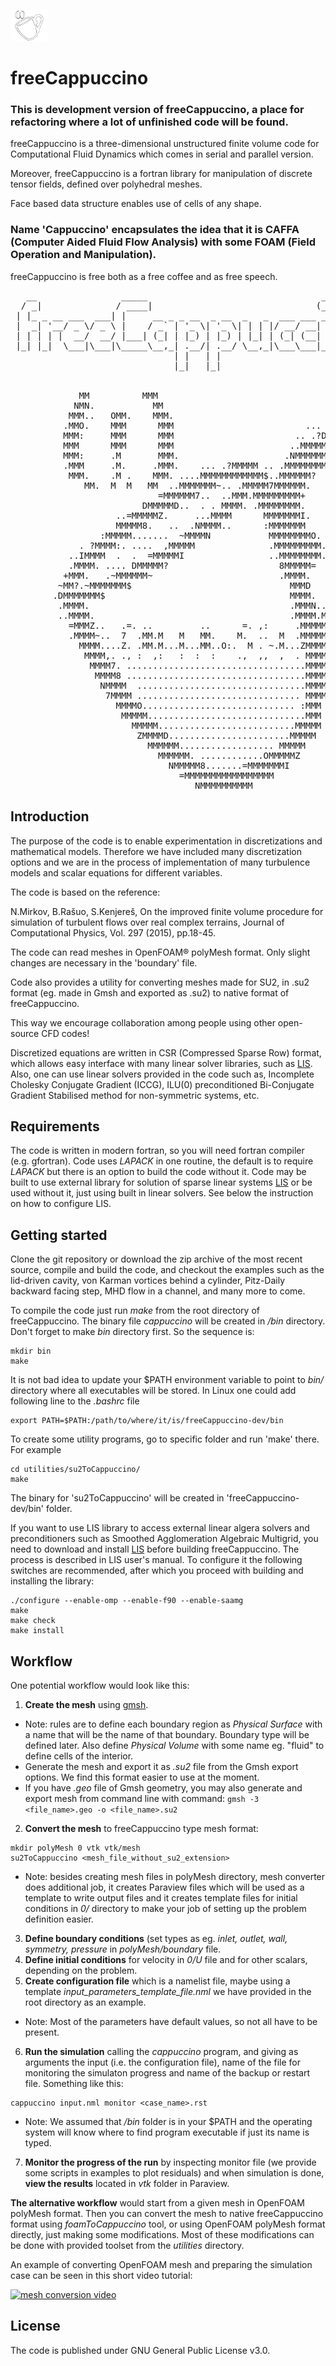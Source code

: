 ![fCp logo](https://github.com/nikola-m/freeCappuccino-dev/blob/master/doc/logo-freeCappuccino-traced.png) 
# freeCappuccino

### This is development version of freeCappuccino, a place for refactoring where a lot of unfinished code will be found.

freeCappuccino is a three-dimensional unstructured finite volume code for Computational Fluid Dynamics which comes in serial and parallel version.

Moreover, freeCappuccino is a fortran library for manipulation of discrete tensor fields, defined over polyhedral meshes.

Face based data structure enables use of cells of any shape.

### Name 'Cappuccino' encapsulates the idea that it is CAFFA (Computer Aided Fluid Flow Analysis) with some FOAM (Field Operation and Manipulation).

freeCappuccino is free both as a free coffee and as free speech.

<pre>
   __                _____                                 _               
  / _|              / ____|                               (_)              
 | |_ _ __ ___  ___| |     __ _ _ __  _ __  _   _  ___ ___ _ _ __   ___    
 |  _| '__/ _ \/ _ \ |    / _` | '_ \| '_ \| | | |/ __/ __| | '_ \ / _ \   
 | | | | |  __/  __/ |___| (_| | |_) | |_) | |_| | (_| (__| | | | | (_) |  
 |_| |_|  \___|\___|\_____\__,_| .__/| .__/ \__,_|\___\___|_|_| |_|\___/   
                               | |   | |                                   
                               |_|   |_|                                   
 
 
             MM          MMM
            NMN.           MM
           MMM..   OMM.    MMM.
          .MMO.    MMM      MMM                         ...
          MMM:     MMM      MMM                       .. .?DMD7..
          MMM      MMM      MMM                      ..MMMMMMMMMMM~
          MMM:     .M       MMM.                    .NMMMMMMMMMMMMMM
          .MMM     .M.     .MMM.    ... .?MMMMM .. .MMMMMMMMMMMMMMMMM
           MMM.    .M .    MMM. ....MMMMMMMMMMMM$..MMMMMM?     .7MMMMM.
              MM.  M  M   MM  ..MMMMMMM~.. .MMMMM7MMMMMM.        7MMMMN
                            =MMMMMM7..  ..MMM.MMMMMMMMM+         .MMMMM.
                         DMMMMMD..  . . MMMM. .MMMMMMMM.        ..MMMMM.
                    ..=MMMMMZ.     ...MMMM      MMMMMMMI.        .MMMM$.
                    MMMMM8.   ..  .NMMMM..      :MMMMMMM         :MMMM.
                 :MMMMM.......  ~MMMMN           MMMMMMMMO.      MMMM+
             . ?MMMM:. ....  ,MMMMM              .MMMMMMMMM.    :MMMM.
           ..IMMMM  .  .  =MMMMMI                ..MMMMMMMM.    MMMM=
           .MMMM. .... DMMMMM?                     8MMMMM=     NMMMM
          +MMM.   .~MMMMMM~                        .MMMM.     ,MMMM.
         ~MM?.~MMMMMMM$                              MMMD    .MMMMM
        .DMMMMMMM$                                   MMMM.  .MMMMM
         .MMMM.                                      .MMMN..MMMMM,
         ..MMMM.                                     .MMMM.MMMMMM
           =MMMZ..   .=. ..         ..      =. ,:     .MMMMMMMMM
           .MMMM~..  7  .MM.M   M   MM.    M.  ..  M  .MMMMMMMM+
             MMMM....Z. .MM.M...M...MM..O:.  M . ~.M...ZMMMMMMM
              MMMM,. ., :  ,:   :  :  :    .,  ,,  ,  . MMMMMMM
               MMMM7. ..................................MMMMMM
                MMMM8 ..................................MMMMMM
                 NMMMM  ................................MMMMD
                  7MMMM ............................... MMMM
                    MMMMO............................. :MMM
                     MMMMM..............................MMM
                       MMMMM..........................MMMMM
                        ZMMMMD.......................MMMMM
                          MMMMMM.................. MMMMM
                            MMMMMM. ............OMMMMMZ
                              NMMMMM8.......=MMMMMMMI
                                =MMMMMMMMMMMMMMMMM
                                   NMMMMMMMMMM
</pre>


Introduction
------------------
The purpose of the code is to enable experimentation in discretizations and mathematical models. Therefore we have included many discretization options and we are in the process of implementation of many turbulence models and scalar equations for different variables.

The code is based on the reference:

N.Mirkov, B.Rašuo, S.Kenjereš, On the improved finite volume procedure for simulation of turbulent flows over real complex terrains, Journal of Computational Physics, Vol. 297 (2015), pp.18-45.

The code can read meshes in OpenFOAM® polyMesh format. Only slight changes are necessary in the 'boundary' file. 

Code also provides a utility for converting meshes made for SU2, in .su2 format (eg. made in Gmsh and exported as .su2) to native format of freeCappuccino.

This way we encourage collaboration among people using other open-source CFD codes!

Discretized equations are written in CSR (Compressed Sparse Row) format, which allows easy interface with many linear solver libraries, such as [LIS](http://www.ssisc.org/lis/). Also, one can use linear solvers provided in the code such as, Incomplete Cholesky Conjugate Gradient (ICCG), ILU(0) preconditioned Bi-Conjugate Gradient Stabilised method for non-symmetric systems, etc.

Requirements
-----------------
The code is written in modern fortran, so you will need fortran compiler (e.g. gfortran). Code uses _LAPACK_ in one routine, the default is to require _LAPACK_ but there is an option to build the code without it. Code may be built to use external library for solution of sparse linear systems [LIS](http://www.ssisc.org/lis/) or be used without it, just using built in linear solvers. See below the instruction on how to configure LIS.

Getting started
-----------------
Clone the git repository or download the zip archive of the most recent source, compile and build the code, and checkout the examples such as the lid-driven cavity, von Karman vortices behind a cylinder, Pitz-Daily backward facing step, MHD flow in a channel, and many more to come.

To compile the code just run _make_ from the root directory of freeCappuccino. The binary file _cappuccino_ will be created in _/bin_ directory. Don't forget to make _bin_ directory first. So the sequence is:
```
mkdir bin
make
```
It is not bad idea to update your $PATH environment variable to point to _bin/_ directory where all executables will be stored. In Linux one could add following line to the _.bashrc_ file
```
export PATH=$PATH:/path/to/where/it/is/freeCappuccino-dev/bin
```

To create some utility programs, go to specific folder and run 'make' there. For example
```
cd utilities/su2ToCappuccino/
make
```
The binary for 'su2ToCappuccino' will be created in 'freeCappuccino-dev/bin' folder.

If you want to use LIS library to access external linear algera solvers and preconditioners such as Smoothed Agglomeration Algebraic Multigrid, you need to download and install [LIS](http://www.ssisc.org/lis/) before building freeCappuccino. The process is described in LIS user's manual. To configure it the following switches are recommended, after which you proceed with building and installing the library:
```
./configure --enable-omp --enable-f90 --enable-saamg
make
make check
make install
```

Workflow
-----------------
One potential workflow would look like this:
1. __Create the mesh__ using [gmsh](https://gmsh.info/ "GMSH mesh generator"). 
* Note: rules are to define each boundary region as _Physical Surface_ with a name that will be the name of that boundary. Boundary type will be defined later. Also define _Physical Volume_ with some name eg. "fluid" to define cells of the interior.
* Generate the mesh and export it as _.su2_ file from the Gmsh export options. We find this format easier to use at the moment. 
* If you have _.geo_ file of Gmsh geometry, you may also generate and export mesh from command line with command:
`gmsh -3 <file_name>.geo -o <file_name>.su2`
2. __Convert the mesh__ to freeCappuccino type mesh format:
```
mkdir polyMesh 0 vtk vtk/mesh
su2ToCappuccino <mesh_file_without_su2_extension>
```
   * Note: besides creating mesh files in polyMesh directory, mesh converter does additional job, it creates Paraview files which will be used as a template to write output files and it creates template files for initial conditions in _0/_ directory to make your job of setting up the problem definition easier.

3. __Define boundary conditions__ (set types as eg. _inlet, outlet, wall, symmetry, pressure_ in _polyMesh/boundary_ file. 
4. __Define initial conditions__ for velocity in _0/U_ file and for other scalars, depending on the problem.
5. __Create configuration file__ which is a namelist file, maybe using a template _input_parameters_template_file.nml_ we have provided in the root directory as an example.
* Note: Most of the parameters have default values, so not all have to be present.
6. __Run the simulation__ calling the _cappuccino_ program, and giving as arguments the input (i.e. the configuration file), name of the file for monitoring the simulaton progress and name of the backup or restart file. Something like this:
```
cappuccino input.nml monitor <case_name>.rst
```
* Note: We assumed that _/bin_ folder is in your $PATH and the operating system will know where to find program executable if just its name is typed.
7. __Monitor the progress of the run__ by inspecting monitor file (we provide some scripts in examples to plot residuals) and when simulation is done, __view the results__ located in _vtk_ folder in Paraview.


__The alternative workflow__ would start from a given mesh in OpenFOAM polyMesh format. Then you can convert the mesh to native freeCappuccino format using _foamToCappuccino_ tool, or using OpenFOAM polyMesh format directly, just making some modifications. Most of these modifications can be done with provided toolset from the _utilities_ directory. 

An example of converting OpenFOAM mesh and preparing the simulation case can be seen in this short video tutorial:

[![mesh conversion video](https://img.youtube.com/vi/sYMfoQ61BcY/0.jpg)](https://www.youtube.com/watch?v=sYMfoQ61BcY)

License
------------------
The code is published under GNU General Public License v3.0.
